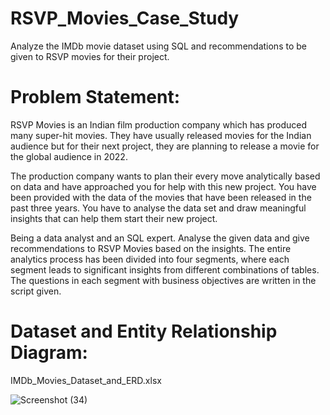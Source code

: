# RSVP_Movies_Case_Study
Analyze the IMDb movie dataset using SQL and recommendations to be given to RSVP movies for their project.
# Problem Statement:

RSVP Movies is an Indian film production company which has produced many super-hit movies. They have usually released movies for the Indian audience but for their next project, they are planning to release a movie for the global audience in 2022.

 

The production company wants to plan their every move analytically based on data and have approached you for help with this new project. You have been provided with the data of the movies that have been released in the past three years. You have to analyse the data set and draw meaningful insights that can help them start their new project. 

 

Being a data analyst and an SQL expert. Analyse the given data and give recommendations to RSVP Movies based on the insights. The entire analytics process has been divided into four segments, where each segment leads to significant insights from different combinations of tables. The questions in each segment with business objectives are written in the script given.


# Dataset and Entity Relationship Diagram:

IMDb_Movies_Dataset_and_ERD.xlsx



![Screenshot (34)](https://user-images.githubusercontent.com/81255940/177370954-8c14a1b9-503a-45b6-9a0b-d95e2922cbbf.png)

